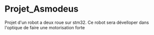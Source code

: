 # Projet_Asmodeus
Projet d'un robot a deux roue sur stm32. Ce robot sera dévelloper dans l'optique de faire une motorisation forte

